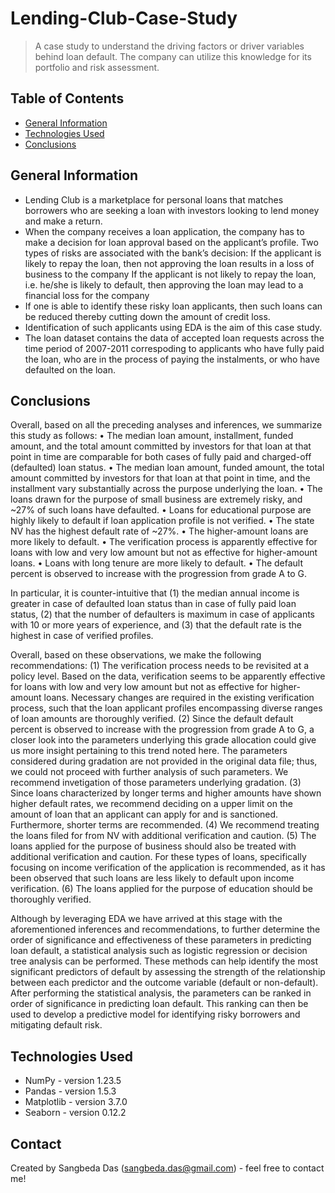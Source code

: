 # Lending-Club-Case-Study
> A case study to understand the driving factors or driver variables behind loan default. The company can utilize this knowledge for its portfolio and risk assessment. 


## Table of Contents
* [General Information](#general-information)
* [Technologies Used](#technologies-used)
* [Conclusions](#conclusions)


## General Information
- Lending Club is a marketplace for personal loans that matches borrowers who are seeking a loan with investors looking to lend money and make a return. 
- When the company receives a loan application, the company has to make a decision for loan approval based on the applicant’s profile. Two types of risks are associated with the bank’s decision:
       If the applicant is likely to repay the loan, then not approving the loan results in a loss of business to the company
       If the applicant is not likely to repay the loan, i.e. he/she is likely to default, then approving the loan may lead to a financial          loss for the company
- If one is able to identify these risky loan applicants, then such loans can be reduced thereby cutting down the amount of credit loss. 
- Identification of such applicants using EDA is the aim of this case study.
- The loan dataset contains the data of accepted loan requests across the time period of 2007-2011 correspoding to applicants who have fully paid the loan, who are in the process of paying the instalments, or who have defaulted on the loan.


## Conclusions
Overall, based on all the preceding analyses and inferences, we summarize this study as follows:
• The median loan amount, installment, funded amount, and the total amount committed by investors for that loan at that point in time are comparable for both cases of fully paid and charged-off (defaulted) loan status.
• The median loan amount, funded amount, the total amount committed by investors for that loan at that point in time, and the installment vary substantially across the purpose underlying the loan.
• The loans drawn for the purpose of small business are extremely risky, and ~27% of such loans have defaulted.
• Loans for educational purpose are highly likely to default if loan application profile is not verified.
• The state NV has the highest default rate of ~27%.
• The higher-amount loans are more likely to default.
• The verification process is apparently effective for loans with low and very low amount but not as effective for higher-amount loans.
• Loans with long tenure are more likely to default.
• The default percent is observed to increase with the progression from grade A to G.


In particular, it is counter-intuitive that (1) the median annual income is greater in case of defaulted loan status than in case of fully paid loan status, (2) that the number of defaulters is maximum in case of applicants with 10 or more years of experience, and (3) that the default rate is the highest in case of verified profiles.


Overall, based on these observations, we make the following recommendations:
(1) The verification process needs to be revisited at a policy level. Based on the data, verification seems to be apparently effective for loans with low and very low amount but not as effective for higher-amount loans. Necessary changes are required in the existing verification process, such that the loan applicant profiles encompassing diverse ranges of loan amounts are thoroughly verified.
(2) Since the default default percent is observed to increase with the progression from grade A to G, a closer look into the parameters underlying this grade allocation could give us more insight pertaining to this trend noted here. The parameters considered during gradation are not provided in the original data file; thus, we could not proceed with further analysis of such parameters. We recommend invetigation of those parameters underlying gradation.
(3) Since loans characterized by longer terms and higher amounts have shown higher default rates, we recommend deciding on a upper limit on the amount of loan that an applicant can apply for and is sanctioned. Furthermore, shorter terms are recommended.
(4) We recommend treating the loans filed for from NV with additional verification and caution.
(5) The loans applied for the purpose of business should also be treated with additional verification and caution. For these types of loans, specifically focusing on income verification of the application is recommended, as it has been observed that such loans are less likely to default upon income verification.
(6) The loans applied for the purpose of education should be thoroughly verified.

Although by leveraging EDA we have arrived at this stage with the aforementioned inferences and recommendations, to further determine the order of significance and effectiveness of these parameters in predicting loan default, a statistical analysis such as logistic regression or decision tree analysis can be performed. These methods can help identify the most significant predictors of default by assessing the strength of the relationship between each predictor and the outcome variable (default or non-default). After performing the statistical analysis, the parameters can be ranked in order of significance in predicting loan default. This ranking can then be used to develop a predictive model for identifying risky borrowers and mitigating default risk.


## Technologies Used
- NumPy - version 1.23.5
- Pandas - version 1.5.3
- Matplotlib - version 3.7.0
- Seaborn - version 0.12.2

## Contact
Created by Sangbeda Das (sangbeda.das@gmail.com) - feel free to contact me!
